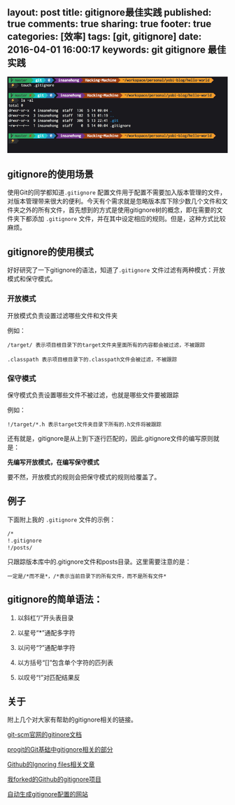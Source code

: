 layout: post
title: gitignore最佳实践
published: true
comments: true
sharing: true
footer: true
categories: [效率]
tags: [git, gitignore]
date: 2016-04-01 16:00:17
keywords: git gitignore 最佳实践
---

![gitignore](/images/blog/gitignore.jpg)

## gitignore的使用场景

使用Git的同学都知道`.gitignore` 配置文件用于配置不需要加入版本管理的文件，对版本管理带来很大的便利。今天有个需求就是忽略版本库下除少数几个文件和文件夹之外的所有文件，首先想到的方式是使用gitignore树的概念，即在需要的文件夹下都添加 `.gitignore` 文件，并在其中设定相应的规则。但是，这种方式比较麻烦。

<!-- more -->

## gitignore的使用模式

好好研究了一下gitignore的语法，知道了`.gitignore` 文件过滤有两种模式：开放模式和保守模式。

### 开放模式

开放模式负责设置过滤哪些文件和文件夹

例如： 


 	/target/ 表示项目根目录下的target文件夹里面所有的内容都会被过滤，不被跟踪
 	
 	.classpath 表示项目根目录下的.classpath文件会被过滤，不被跟踪

### 保守模式

保守模式负责设置哪些文件不被过滤，也就是哪些文件要被跟踪

例如：

 	!/target/*.h 表示target文件夹目录下所有的.h文件将被跟踪

还有就是，gitignore是从上到下逐行匹配的，因此.gitignore文件的编写原则就是：

**先编写开放模式，在编写保守模式**


要不然，开放模式的规则会把保守模式的规则给覆盖了。

## 例子

下面附上我的 `.gitignore` 文件的示例：

```
/*
!.gitignore
!/posts/
```

只跟踪版本库中的.gitignore文件和posts目录。这里需要注意的是：

	一定是/*而不是*，/*表示当前目录下的所有文件，而不是所有文件*
	
## gitignore的简单语法：

1. 以斜杠“/”开头表目录

2. 以星号“*”通配多字符

3. 以问号“?”通配单字符

4. 以方括号“[]”包含单个字符的匹列表

5. 以叹号“!”对匹配结果反

## 关于

附上几个对大家有帮助的gitignore相关的链接。

[git-scm官网的gitinore文档](https://git-scm.com/docs/gitignore)

[progit的Git基础中gitignore相关的部分](https://git-scm.com/book/zh/v2/Git-%E5%9F%BA%E7%A1%80-%E8%AE%B0%E5%BD%95%E6%AF%8F%E6%AC%A1%E6%9B%B4%E6%96%B0%E5%88%B0%E4%BB%93%E5%BA%93#%E5%BF%BD%E7%95%A5%E6%96%87%E4%BB%B6)

[Github的Ignoring files相关文章](https://help.github.com/articles/ignoring-files/)

[我forked的Github的gitignore项目](https://github.com/tonydeng/gitignore)

[自动生成gitignore配置的网站](https://www.gitignore.io/)